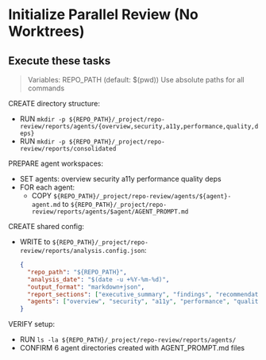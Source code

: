 # Initialize Parallel Review (No Worktrees)
## Execute these tasks

> Variables: REPO_PATH (default: $(pwd))
> Use absolute paths for all commands

CREATE directory structure:
- RUN `mkdir -p ${REPO_PATH}/_project/repo-review/reports/agents/{overview,security,a11y,performance,quality,deps}`
- RUN `mkdir -p ${REPO_PATH}/_project/repo-review/reports/consolidated`

PREPARE agent workspaces:
- SET agents: overview security a11y performance quality deps
- FOR each agent:
  - COPY `${REPO_PATH}/_project/repo-review/agents/${agent}-agent.md` to `${REPO_PATH}/_project/repo-review/reports/agents/$agent/AGENT_PROMPT.md`

CREATE shared config:
- WRITE to `${REPO_PATH}/_project/repo-review/reports/analysis.config.json`:
  ```json
  {
    "repo_path": "${REPO_PATH}",
    "analysis_date": "$(date -u +%Y-%m-%d)",
    "output_format": "markdown+json",
    "report_sections": ["executive_summary", "findings", "recommendations", "metrics"],
    "agents": ["overview", "security", "a11y", "performance", "quality", "deps"]
  }
  ```

VERIFY setup:
- RUN `ls -la ${REPO_PATH}/_project/repo-review/reports/agents/`
- CONFIRM 6 agent directories created with AGENT_PROMPT.md files